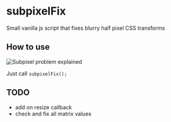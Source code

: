 # subpixelFix
Small vanilla js script that fixes blurry half pixel CSS transforms

## How to use
![Subpixel problem explained](https://i.imgur.com/xxlTAK2.png)

Just call ```subpixelFix();```

## TODO
* add on resize callback
* check and fix all matrix values
